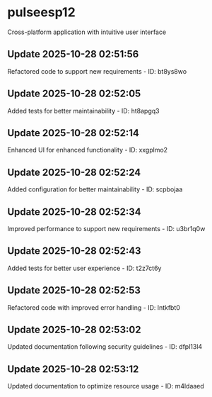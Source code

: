 # pulseesp12
Cross-platform application with intuitive user interface

## Update 2025-10-28 02:51:56
Refactored code to support new requirements - ID: bt8ys8wo


## Update 2025-10-28 02:52:05
Added tests for better maintainability - ID: ht8apgq3


## Update 2025-10-28 02:52:14
Enhanced UI for enhanced functionality - ID: xxgplmo2


## Update 2025-10-28 02:52:24
Added configuration for better maintainability - ID: scpbojaa


## Update 2025-10-28 02:52:34
Improved performance to support new requirements - ID: u3br1q0w


## Update 2025-10-28 02:52:43
Added tests for better user experience - ID: t2z7ct6y


## Update 2025-10-28 02:52:53
Refactored code with improved error handling - ID: lntkfbt0


## Update 2025-10-28 02:53:02
Updated documentation following security guidelines - ID: dfpl13l4


## Update 2025-10-28 02:53:12
Updated documentation to optimize resource usage - ID: m4ldaaed

